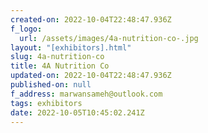 ```yaml
---
created-on: 2022-10-04T22:48:47.936Z
f_logo:
  url: /assets/images/4a-nutrition-co-.jpg
layout: "[exhibitors].html"
slug: 4a-nutrition-co
title: 4A Nutrition Co
updated-on: 2022-10-04T22:48:47.936Z
published-on: null
f_address: marwansameh@outlook.com
tags: exhibitors
date: 2022-10-05T10:45:02.241Z
---
```


